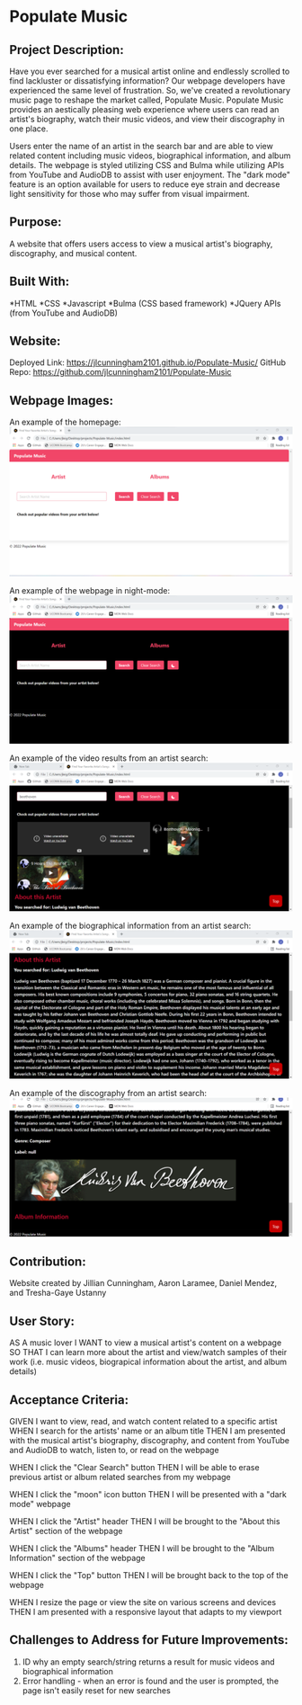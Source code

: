 # Populate Music

## Project Description:

Have you ever searched for a musical artist online and endlessly scrolled to find lackluster or dissatisfying information? Our webpage developers have experienced the same level of frustration. So, we've created a revolutionary music page to reshape the market called, Populate Music. Populate Music provides an aestically pleasing web experience where users can read an artist's biography, watch their music videos, and view their discography in one place.

Users enter the name of an artist in the search bar and are able to view related content including music videos, biographical information, and album details. The webpage is styled utilizing CSS and Bulma while utilizing APIs from YouTube and AudioDB to assist with user enjoyment. The "dark mode" feature is an option available for users to reduce eye strain and decrease light sensitivity for those who may suffer from visual impairment.

## Purpose:

A website that offers users access to view a musical artist's biography, discography, and musical content.

## Built With:

*HTML
*CSS
*Javascript
*Bulma (CSS based framework)
\*JQuery
APIs (from YouTube and AudioDB)

## Website:

Deployed Link: https://jlcunningham2101.github.io/Populate-Music/
GitHub Repo: https://github.com/jlcunningham2101/Populate-Music

## Webpage Images:

An example of the homepage:
![Screenshot](assets/images/homepage.png)

An example of the webpage in night-mode:
![Screenshot](assets/images/homepage-nightmode.png)

An example of the video results from an artist search:
![Screenshot](assets/images/vid-search-results.png)

An example of the biographical information from an artist search:
![Screenshot](assets/images/about-this-artist-search.png)

An example of the discography from an artist search:
![Screenshot](assets/images/album-information-search.png)

## Contribution:

Website created by Jillian Cunningham, Aaron Laramee, Daniel Mendez, and Tresha-Gaye Ustanny

## User Story:

AS A music lover
I WANT to view a musical artist's content on a webpage
SO THAT I can learn more about the artist and view/watch samples of their work (i.e. music videos, biograpical information about the artist, and album details)

## Acceptance Criteria:

GIVEN I want to view, read, and watch content related to a specific artist
WHEN I search for the artists' name or an album title
THEN I am presented with the musical artist's biography, discography, and content from YouTube and AudioDB to watch, listen to, or read on the webpage

WHEN I click the "Clear Search" button
THEN I will be able to erase previous artist or album related searches from my webpage

WHEN I click the "moon" icon button
THEN I will be presented with a "dark mode" webpage

WHEN I click the "Artist" header
THEN I will be brought to the "About this Artist" section of the webpage

WHEN I click the "Albums" header
THEN I will be brought to the "Album Information" section of the webpage

WHEN I click the "Top" button
THEN I will be brought back to the top of the webpage

WHEN I resize the page or view the site on various screens and devices
THEN I am presented with a responsive layout that adapts to my viewport

## Challenges to Address for Future Improvements:

1. ID why an empty search/string returns a result for music videos and biographical information
2. Error handling - when an error is found and the user is prompted, the page isn't easily reset for new searches
